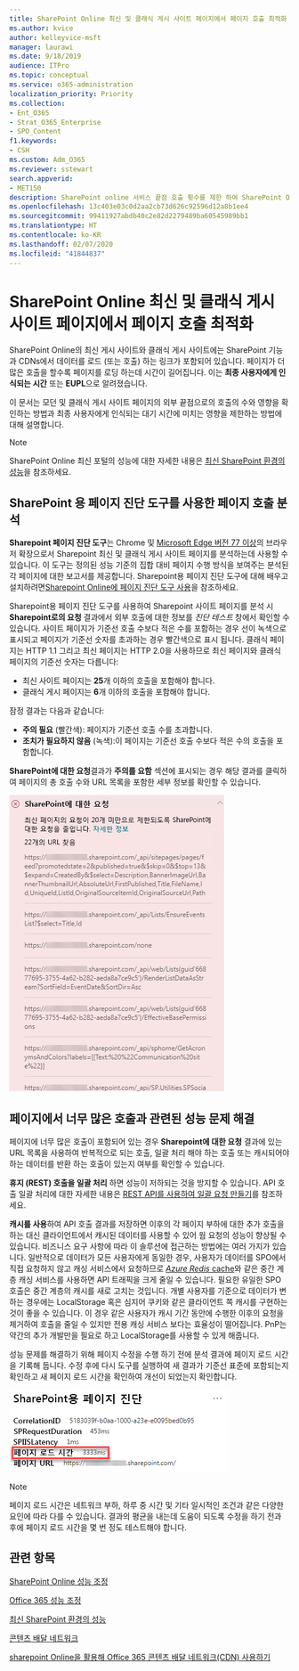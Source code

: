 ```yaml
---
title: SharePoint Online 최신 및 클래식 게시 사이트 페이지에서 페이지 호출 최적화
ms.author: kvice
author: kelleyvice-msft
manager: laurawi
ms.date: 9/18/2019
audience: ITPro
ms.topic: conceptual
ms.service: o365-administration
localization_priority: Priority
ms.collection:
- Ent_O365
- Strat_O365_Enterprise
- SPO_Content
f1.keywords:
- CSH
ms.custom: Adm_O365
ms.reviewer: sstewart
search.appverid:
- MET150
description: SharePoint online 서비스 끝점 호출 횟수를 제한 하여 SharePoint Online에서 최신 및 클래식 게시 사이트 페이지를 최적화하는 방법에 대해 알아보세요.
ms.openlocfilehash: 13c403e03c0d2aa2cb73d626c92596d12a8b1ee4
ms.sourcegitcommit: 99411927abdb40c2e82d2279489ba60545989bb1
ms.translationtype: HT
ms.contentlocale: ko-KR
ms.lasthandoff: 02/07/2020
ms.locfileid: "41844837"
---
```

# <a name="optimize-page-calls-in-sharepoint-online-modern-and-classic-publishing-site-pages"></a>SharePoint Online 최신 및 클래식 게시 사이트 페이지에서 페이지 호출 최적화

SharePoint Online의 최신 게시 사이트와 클래식 게시 사이트에는 SharePoint 기능과 CDNs에서 데이터를 로드 (또는 호출) 하는 링크가 포함되어 있습니다. 페이지가 더 많은 호출을 할수록 페이지를 로딩 하는데 시간이 길어집니다. 이는 **최종 사용자에게 인식되는 시간** 또는 **EUPL**으로 알려졌습니다.

이 문서는 모던 및 클래식 게시 사이트 페이지의 외부 끝점으로의 호출의 수와 영향을 확인하는 방법과 최종 사용자에게 인식되는 대기 시간에 미치는 영향을 제한하는 방법에 대해 설명합니다.

>[!NOTE]
>SharePoint Online 최신 포털의 성능에 대한 자세한 내용은 [최신 SharePoint 환경의 성능](https://docs.microsoft.com/sharepoint/modern-experience-performance)을 참조하세요.

## <a name="use-the-page-diagnostics-for-sharepoint-tool-to-analyze-page-calls"></a>SharePoint 용 페이지 진단 도구를 사용한 페이지 호출 분석

**Sharepoint 페이지 진단 도구**는 Chrome 및 [ Microsoft Edge 버전 77 이상](https://www.microsoftedgeinsider.com/download?form=MI13E8&OCID=MI13E8)의 브라우저 확장으로서 Sharepoint 최신 및 클래식 게시 사이트 페이지를 분석하는데 사용할 수 있습니다.  이 도구는 정의된 성능 기준의 집합 대비 페이지 수행 방식을 보여주는 분석된 각 페이지에 대한 보고서를 제공합니다. Sharepoint용 페이지 진단 도구에 대해 배우고 설치하려면[Sharepoint Online에 페이지 진단 도구 사용](page-diagnostics-for-spo.md)을 참조하세요.

Sharepoint용 페이지 진단 도구를 사용하여 Sharepoint 사이트 페이지를 분석 시 **Sharepoint로의 요청** 결과에서 외부 호출에 대한 정보를  _진단 테스트_ 창에서 확인할 수 있습니다. 사이트 페이지가 기준선 호출 수보다 적은 수를 포함하는 경우 선이 녹색으로 표시되고 페이지가 기준선 숫자를 초과하는 경우 빨간색으로 표시 됩니다. 클래식 페이지는 HTTP 1.1 그리고 최신 페이지는 HTTP 2.0을 사용하므로 최신 페이지와 클래식 페이지의 기준선 숫자는 다릅니다:

- 최신 사이트 페이지는 **25**개 이하의 호출을 포함해야 합니다.
- 클래식 게시 페이지는 **6**개 이하의 호출을 포함해야 합니다.

잠정 결과는 다음과 같습니다:

- **주의 필요** (빨간색): 페이지가 기준선 호출 수를 초과합니다.
- **조치가 필요하지 않음** (녹색):이 페이지는 기준선 호출 수보다 적은 수의 호출을 포함합니다.

**SharePoint에 대한 요청**결과가 **주의를 요함** 섹션에 표시되는 경우 해당 결과를 클릭하 여 페이지의 총 호출 수와 URL 목록을 포함한 세부 정보를 확인할 수 있습니다.

![SharePoint 결과에 대한 요청](media/modern-portal-optimization/pagediag-requests.png)

## <a name="remediate-performance-issues-related-to-too-many-calls-on-a-page"></a>페이지에서 너무 많은 호출과 관련된 성능 문제 해결

페이지에 너무 많은 호출이 포함되어 있는 경우 **Sharepoint에 대한 요청** 결과에 있는 URL 목록을 사용하여 반복적으로 되는 호출, 일괄 처리 해야 하는 호출 또는 캐시되어야 하는 데이터를 반환 하는 호출이 있는지 여부를 확인할 수 있습니다.

**휴지 (REST) 호출을 일괄 처리** 하면 성능이 저하되는 것을 방지할 수 있습니다. API 호출 일괄 처리에 대한 자세한 내용은 [REST API를 사용하여 일괄 요청 만들기](https://docs.microsoft.com/sharepoint/dev/sp-add-ins/make-batch-requests-with-the-rest-apis)를 참조하세요.

**캐시를 사용**하여 API 호출 결과를 저장하면 이후의 각 페이지 부하에 대한 추가 호출을 하는 대신 클라이언트에서 캐시된 데이터를 사용할 수 있어 웜 요청의 성능이 향상될 수 있습니다. 비즈니스 요구 사항에 따라 이 솔루션에 접근하는 방법에는 여러 가지가 있습니다. 일반적으로 데이터가 모든 사용자에게 동일한 경우, 사용자가 데이터를 SPO에서 직접 요청하지 않고 캐싱 서비스에서 요청하므로 [_Azure Redis_ cache](https://azure.microsoft.com/services/cache/)와 같은 중간 계층 캐싱 서비스를 사용하면 API 트래픽을 크게 줄일 수 있습니다.  필요한 유일한 SPO 호출은 중간 계층의 캐시를 새로 고치는 것입니다. 개별 사용자를 기준으로 데이터가 변하는 경우에는 LocalStorage 혹은 심지어 쿠키와 같은 클라이언트 쪽 캐시를 구현하는 것이 좋을 수 있습니다. 이 경우 같은 사용자가 캐시 기간 동안에 수행한 이후의 요청을 제거하여 호출을 줄일 수 있지만 전용 캐싱 서비스 보다는 효율성이 떨어집니다. PnP는 약간의 추가 개발만을 필요로 하고 LocalStorage를 사용할 수 있게 해줍니다.

성능 문제를 해결하기 위해 페이지 수정을 수행 하기 전에 분석 결과에 페이지 로드 시간을 기록해 둡니다. 수정 후에 다시 도구를 실행하여 새 결과가 기준선 표준에 포함되는지 확인하고 새 페이지 로드 시간을 확인하여 개선이 되었는지 확인합니다.

![페이지 로드 시간 결과](media/modern-portal-optimization/pagediag-page-load-time.png)

>[!NOTE]
>페이지 로드 시간은 네트워크 부하, 하루 중 시간 및 기타 일시적인 조건과 같은 다양한 요인에 따라 다를 수 있습니다. 결과의 평균을 내는데 도움이 되도록 수정을 하기 전과 후에 페이지 로드 시간을 몇 번 정도 테스트해야 합니다.

## <a name="related-topics"></a>관련 항목

[SharePoint Online 성능 조정](tune-sharepoint-online-performance.md)

[Office 365 성능 조정](tune-office-365-performance.md)

[최신 SharePoint 환경의 성능](https://docs.microsoft.com/sharepoint/modern-experience-performance)

[콘텐츠 배달 네트워크](content-delivery-networks.md)

[sharepoint Online을 활용해 Office 365 콘텐츠 배달 네트워크(CDN) 사용하기](use-office-365-cdn-with-spo.md)
